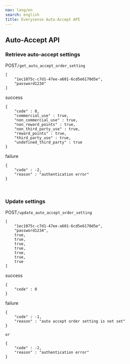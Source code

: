```yaml
---
nav: lang/en
search: english
title: Everysense Auto-Accept API
---
```


## Auto-Accept API
### Retrieve auto-accept settings
<label class="label">POST</label>`/get_auto_accept_order_setting`
```
[
    "1ec1075c-c7d1-47ee-a601-6cd5e6170d5e",
    "password1234"
]
```
<label class="label success">success</label>
```
{
    "code" : 0,
    "commercial_use" : true,
    "non_commercial_use" : true,
    "non_reward_points" : true,
    "non_third_party_use" : true,
    "reward_points" : true,
    "third_party_use" : true,
    "undefined_third_party" : true
}
```
<label class="label danger">failure</label>
```
{
    "code" : -2,
    "reason" : "authentication error"
}
```
<br>

### Update settings
<label class="label">POST</label>`/update_auto_accept_order_setting`
```
[
    "1ec1075c-c7d1-47ee-a601-6cd5e6170d5e",
    "password1234",
    true,
    true,
    true,
    true,
    true,
    true,
    true
]
```
<label class="label success">success</label>
```
{
    "code" : 0
}
```
<label class="label danger">failure</label>
```
{
    "code" : -1,
    "reason" : "auto accept order setting is not set"
}

or

{
    "code" : -2,
    "reason" : "authentication error"
}
```
<br>
